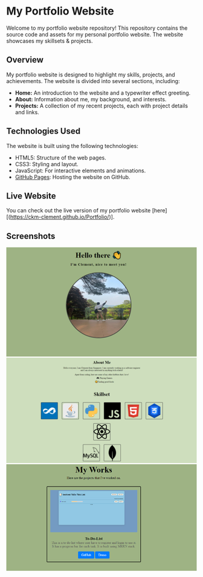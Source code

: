 # My Portfolio Website

Welcome to my portfolio website repository! This repository contains the source code and assets for my personal portfolio website. The website showcases my skillsets & projects.

## Overview

My portfolio website is designed to highlight my skills, projects, and achievements. The website is divided into several sections, including:

- **Home:** An introduction to the website and a typewriter effect greeting.
- **About:** Information about me, my background, and interests.
- **Projects:** A collection of my recent projects, each with project details and links.

## Technologies Used

The website is built using the following technologies:

- HTML5: Structure of the web pages.
- CSS3: Styling and layout.
- JavaScript: For interactive elements and animations.
- [GitHub Pages](https://pages.github.com/): Hosting the website on GitHub.

## Live Website

You can check out the live version of my portfolio website [here][(https://ckm-clement.github.io/Portfolio/)].

## Screenshots

![Home Section](/screenshots/home.png)
![About Section](/screenshots/about.png)
![Projects Section](/screenshots/projects.png)
